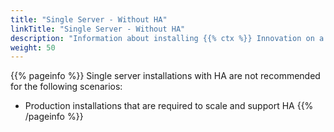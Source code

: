 ```yaml
---
title: "Single Server - Without HA"
linkTitle: "Single Server - Without HA"
description: "Information about installing {{% ctx %}} Innovation on a single on-premise server without high availability (HA), including: information about components, supported architectures, prerequisites and installation instructions."
weight: 50
---
```


{{% pageinfo %}}
Single server installations with HA are not recommended for the following scenarios:

* Production installations that are required to scale and support HA
{{% /pageinfo %}}
